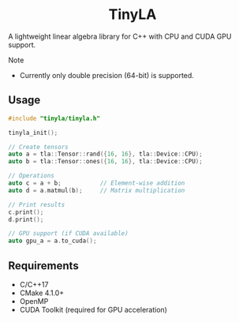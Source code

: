 <h1 align="center"> TinyLA </h1>

A lightweight linear algebra library for C++ with CPU and CUDA GPU support.

> [!Note]
>
> - Currently only double precision (64-bit) is supported.

## Usage

```cpp
#include "tinyla/tinyla.h"

tinyla_init();

// Create tensors
auto a = tla::Tensor::rand({16, 16}, tla::Device::CPU);
auto b = tla::Tensor::ones({16, 16}, tla::Device::CPU);

// Operations
auto c = a + b;           // Element-wise addition
auto d = a.matmul(b);     // Matrix multiplication

// Print results
c.print();
d.print();

// GPU support (if CUDA available)
auto gpu_a = a.to_cuda();
```

## Requirements

- C/C++17
- CMake 4.1.0+
- OpenMP
- CUDA Toolkit (required for GPU acceleration)
